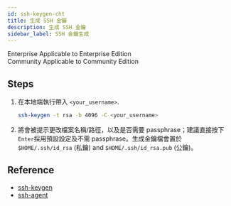 ```yaml
---
id: ssh-keygen-cht
title: 生成 SSH 金鑰
description: 生成 SSH 金鑰
sidebar_label: SSH 金鑰生成
---
```

<div class="label-sect">
  <div class="ee-only tooltip">Enterprise
    <span class="tooltiptext">Applicable to Enterprise Edition</span>
  </div>
  <div class="ce-only tooltip">Community
    <span class="tooltiptext">Applicable to Community Edition</span>
  </div>
</div>

## Steps

1. 在本地端執行帶入 `<your_username>`.

    ```bash
    ssh-keygen -t rsa -b 4096 -C <your_username>
    ```

2. 將會被提示更改檔案名稱/路徑，以及是否需要 passphrase；建議直接按下 `Enter`採用預設設定及不需 passphrase。生成金鑰檔會置於 `$HOME/.ssh/id_rsa` (私鑰) and `$HOME/.ssh/id_rsa.pub` (公鑰)。

## Reference
+ [ssh-keygen](https://www.ssh.com/ssh/keygen/)
+ [ssh-agent](https://www.ssh.com/ssh/agent)